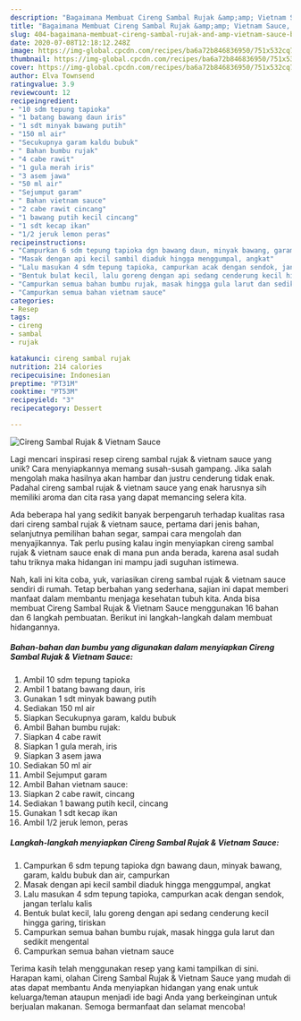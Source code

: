 ```yaml
---
description: "Bagaimana Membuat Cireng Sambal Rujak &amp;amp; Vietnam Sauce, Bikin Ngiler"
title: "Bagaimana Membuat Cireng Sambal Rujak &amp;amp; Vietnam Sauce, Bikin Ngiler"
slug: 404-bagaimana-membuat-cireng-sambal-rujak-and-amp-vietnam-sauce-bikin-ngiler
date: 2020-07-08T12:18:12.248Z
image: https://img-global.cpcdn.com/recipes/ba6a72b846836950/751x532cq70/cireng-sambal-rujak-vietnam-sauce-foto-resep-utama.jpg
thumbnail: https://img-global.cpcdn.com/recipes/ba6a72b846836950/751x532cq70/cireng-sambal-rujak-vietnam-sauce-foto-resep-utama.jpg
cover: https://img-global.cpcdn.com/recipes/ba6a72b846836950/751x532cq70/cireng-sambal-rujak-vietnam-sauce-foto-resep-utama.jpg
author: Elva Townsend
ratingvalue: 3.9
reviewcount: 12
recipeingredient:
- "10 sdm tepung tapioka"
- "1 batang bawang daun iris"
- "1 sdt minyak bawang putih"
- "150 ml air"
- "Secukupnya garam kaldu bubuk"
- " Bahan bumbu rujak"
- "4 cabe rawit"
- "1 gula merah iris"
- "3 asem jawa"
- "50 ml air"
- "Sejumput garam"
- " Bahan vietnam sauce"
- "2 cabe rawit cincang"
- "1 bawang putih kecil cincang"
- "1 sdt kecap ikan"
- "1/2 jeruk lemon peras"
recipeinstructions:
- "Campurkan 6 sdm tepung tapioka dgn bawang daun, minyak bawang, garam, kaldu bubuk dan air, campurkan"
- "Masak dengan api kecil sambil diaduk hingga menggumpal, angkat"
- "Lalu masukan 4 sdm tepung tapioka, campurkan acak dengan sendok, jangan terlalu kalis"
- "Bentuk bulat kecil, lalu goreng dengan api sedang cenderung kecil hingga garing, tiriskan"
- "Campurkan semua bahan bumbu rujak, masak hingga gula larut dan sedikit mengental"
- "Campurkan semua bahan vietnam sauce"
categories:
- Resep
tags:
- cireng
- sambal
- rujak

katakunci: cireng sambal rujak 
nutrition: 214 calories
recipecuisine: Indonesian
preptime: "PT31M"
cooktime: "PT53M"
recipeyield: "3"
recipecategory: Dessert

---
```



![Cireng Sambal Rujak &amp; Vietnam Sauce](https://img-global.cpcdn.com/recipes/ba6a72b846836950/751x532cq70/cireng-sambal-rujak-vietnam-sauce-foto-resep-utama.jpg)

Lagi mencari inspirasi resep cireng sambal rujak &amp; vietnam sauce yang unik? Cara menyiapkannya memang susah-susah gampang. Jika salah mengolah maka hasilnya akan hambar dan justru cenderung tidak enak. Padahal cireng sambal rujak &amp; vietnam sauce yang enak harusnya sih memiliki aroma dan cita rasa yang dapat memancing selera kita.

Ada beberapa hal yang sedikit banyak berpengaruh terhadap kualitas rasa dari cireng sambal rujak &amp; vietnam sauce, pertama dari jenis bahan, selanjutnya pemilihan bahan segar, sampai cara mengolah dan menyajikannya. Tak perlu pusing kalau ingin menyiapkan cireng sambal rujak &amp; vietnam sauce enak di mana pun anda berada, karena asal sudah tahu triknya maka hidangan ini mampu jadi suguhan istimewa.




Nah, kali ini kita coba, yuk, variasikan cireng sambal rujak &amp; vietnam sauce sendiri di rumah. Tetap berbahan yang sederhana, sajian ini dapat memberi manfaat dalam membantu menjaga kesehatan tubuh kita. Anda bisa membuat Cireng Sambal Rujak &amp; Vietnam Sauce menggunakan 16 bahan dan 6 langkah pembuatan. Berikut ini langkah-langkah dalam membuat hidangannya.

<!--inarticleads1-->

##### Bahan-bahan dan bumbu yang digunakan dalam menyiapkan Cireng Sambal Rujak &amp; Vietnam Sauce:

1. Ambil 10 sdm tepung tapioka
1. Ambil 1 batang bawang daun, iris
1. Gunakan 1 sdt minyak bawang putih
1. Sediakan 150 ml air
1. Siapkan Secukupnya garam, kaldu bubuk
1. Ambil  Bahan bumbu rujak:
1. Siapkan 4 cabe rawit
1. Siapkan 1 gula merah, iris
1. Siapkan 3 asem jawa
1. Sediakan 50 ml air
1. Ambil Sejumput garam
1. Ambil  Bahan vietnam sauce:
1. Siapkan 2 cabe rawit, cincang
1. Sediakan 1 bawang putih kecil, cincang
1. Gunakan 1 sdt kecap ikan
1. Ambil 1/2 jeruk lemon, peras




<!--inarticleads2-->

##### Langkah-langkah menyiapkan Cireng Sambal Rujak &amp; Vietnam Sauce:

1. Campurkan 6 sdm tepung tapioka dgn bawang daun, minyak bawang, garam, kaldu bubuk dan air, campurkan
1. Masak dengan api kecil sambil diaduk hingga menggumpal, angkat
1. Lalu masukan 4 sdm tepung tapioka, campurkan acak dengan sendok, jangan terlalu kalis
1. Bentuk bulat kecil, lalu goreng dengan api sedang cenderung kecil hingga garing, tiriskan
1. Campurkan semua bahan bumbu rujak, masak hingga gula larut dan sedikit mengental
1. Campurkan semua bahan vietnam sauce




Terima kasih telah menggunakan resep yang kami tampilkan di sini. Harapan kami, olahan Cireng Sambal Rujak &amp; Vietnam Sauce yang mudah di atas dapat membantu Anda menyiapkan hidangan yang enak untuk keluarga/teman ataupun menjadi ide bagi Anda yang berkeinginan untuk berjualan makanan. Semoga bermanfaat dan selamat mencoba!

